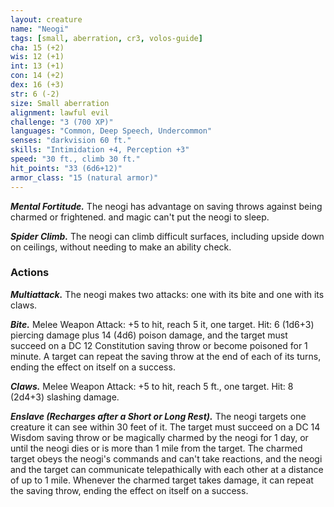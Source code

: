```yaml
---
layout: creature
name: "Neogi"
tags: [small, aberration, cr3, volos-guide]
cha: 15 (+2)
wis: 12 (+1)
int: 13 (+1)
con: 14 (+2)
dex: 16 (+3)
str: 6 (-2)
size: Small aberration
alignment: lawful evil
challenge: "3 (700 XP)"
languages: "Common, Deep Speech, Undercommon"
senses: "darkvision 60 ft."
skills: "Intimidation +4, Perception +3"
speed: "30 ft., climb 30 ft."
hit_points: "33 (6d6+12)"
armor_class: "15 (natural armor)"
---
```


***Mental Fortitude.*** The neogi has advantage on saving throws against being charmed or frightened. and magic can't put the neogi to sleep.

***Spider Climb.*** The neogi can climb difficult surfaces, including upside down on ceilings, without needing to make an ability check.

### Actions

***Multiattack.*** The neogi makes two attacks: one with its bite and one with its claws.

***Bite.*** Melee Weapon Attack: +5 to hit, reach 5 it, one target. Hit: 6 (1d6+3) piercing damage plus 14 (4d6) poison damage, and the target must succeed on a DC 12 Constitution saving throw or become poisoned for 1 minute. A target can repeat the saving throw at the end of each of its turns, ending the effect on itself on a success.

***Claws.*** Melee Weapon Attack: +5 to hit, reach 5 ft., one target. Hit: 8 (2d4+3) slashing damage.

***Enslave (Recharges after a Short or Long Rest).*** The neogi targets one creature it can see within 30 feet of it. The target must succeed on a DC 14 Wisdom saving throw or be magically  charmed by the neogi for 1 day, or until the neogi dies or is more than 1 mile from the target. The charmed target obeys the neogi's commands and can't take reactions, and the neogi and the target can communicate telepathically with each other at a distance of up to 1 mile. Whenever the charmed target takes damage, it can repeat the saving throw, ending the effect on itself on a success.
